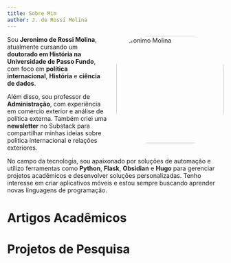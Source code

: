 ```yaml
---
title: Sobre Mim
author: J. de Rossi Molina
---
```

<p style="text-align: justify;">

<img src="https://media.licdn.com/dms/image/v2/C5103AQFMZ_mAtkpEQw/profile-displayphoto-shrink_800_800/profile-displayphoto-shrink_800_800/0/1517044166602?e=1740009600&v=beta&t=xZtnvPM3w8Hu2q2RXYyS42L5HUSWw5aWa2rfuCMFM58" alt="Jeronimo Molina" style="width: 250px; float: right; margin-left: 20px; border-radius: 30%;">
</p>

Sou **Jeronimo de Rossi Molina**, atualmente cursando um **doutorado em História na Universidade de Passo Fundo**, com foco em **política internacional**, **História** e **ciência de dados**.

Além disso, sou professor de **Administração**, com experiência em comércio exterior e análise de política externa. Também criei uma **newsletter** no Substack para compartilhar minhas ideias sobre política internacional e relações exteriores.

No campo da tecnologia, sou apaixonado por soluções de automação e utilizo ferramentas como **Python**, **Flask**, **Obsidian** e **Hugo** para gerenciar projetos acadêmicos e desenvolver soluções personalizadas. Tenho interesse em criar aplicativos móveis e estou sempre buscando aprender novas linguagens de programação.

# Artigos Acadêmicos

# Projetos de Pesquisa
